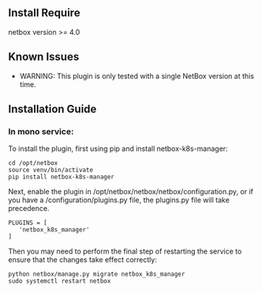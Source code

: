 
## Install Require

netbox version >= 4.0

## Known Issues

- WARNING: This plugin is only tested with a single NetBox version at this time.

## Installation Guide

### In mono service:

To install the plugin, first using pip and install netbox-k8s-manager:

   ```
   cd /opt/netbox
   source venv/bin/activate
   pip install netbox-k8s-manager
   ```

Next, enable the plugin in /opt/netbox/netbox/netbox/configuration.py, or if you have a /configuration/plugins.py file, the plugins.py file will take precedence.

   ```
   PLUGINS = [
      'netbox_k8s_manager'
   ]
   ```
Then you may need to perform the final step of restarting the service to ensure that the changes take effect correctly:

   ```
   python netbox/manage.py migrate netbox_k8s_manager
   sudo systemctl restart netbox
   ```
